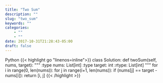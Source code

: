 ```yaml
---
title: "Two Sum"
description: ""
slug: "two_sum"
keywords: ""
categories: 
    - ""
    - ""
date: 2017-10-31T21:28:43-05:00
draft: false
---
```

Python
{{< highlight go  "linenos=inline">}}
class Solution:
    def twoSum(self, nums, target):
        """
        :type nums: List[int]
        :type target: int
        :rtype: List[int]
        """
        for i in range(0, len(nums)):
            for j in range(i+1, len(nums)):
                if (nums[j] == target - nums[i]):
                    return [i, j]
{{< /highlight >}}
